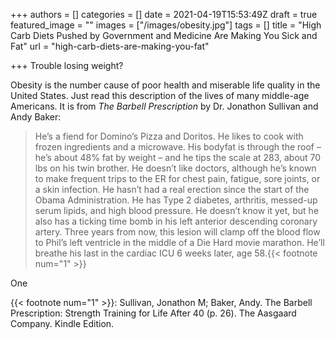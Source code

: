 +++
authors = []
categories = []
date = 2021-04-19T15:53:49Z
draft = true
featured_image = ""
images = ["/images/obesity.jpg"]
tags = []
title = "High Carb Diets Pushed by Government and Medicine Are Making You Sick and Fat"
url = "high-carb-diets-are-making-you-fat"

+++
Trouble losing weight?

Obesity is the number cause of poor health and miserable life quality in the United States. Just read this description of the lives of many middle-age Americans. It is from _The Barbell Prescription_ by Dr. Jonathon Sullivan and Andy Baker:

> He’s a fiend for Domino’s Pizza and Doritos. He likes to cook with frozen ingredients and a microwave. His bodyfat is through the roof – he’s about 48% fat by weight – and he tips the scale at 283, about 70 lbs on his twin brother. He doesn’t like doctors, although he’s known to make frequent trips to the ER for chest pain, fatigue, sore joints, or a skin infection. He hasn’t had a real erection since the start of the Obama Administration. He has Type 2 diabetes, arthritis, messed-up serum lipids, and high blood pressure. He doesn’t know it yet, but he also has a ticking time bomb in his left anterior descending coronary artery. Three years from now, this lesion will clamp off the blood flow to Phil’s left ventricle in the middle of a Die Hard movie marathon. He’ll breathe his last in the cardiac ICU 6 weeks later, age 58.{{< footnote num="1" >}}

One

{{< footnote num="1" >}}: Sullivan, Jonathon M; Baker, Andy. The Barbell Prescription: Strength Training for Life After 40 (p. 26). The Aasgaard Company. Kindle Edition.